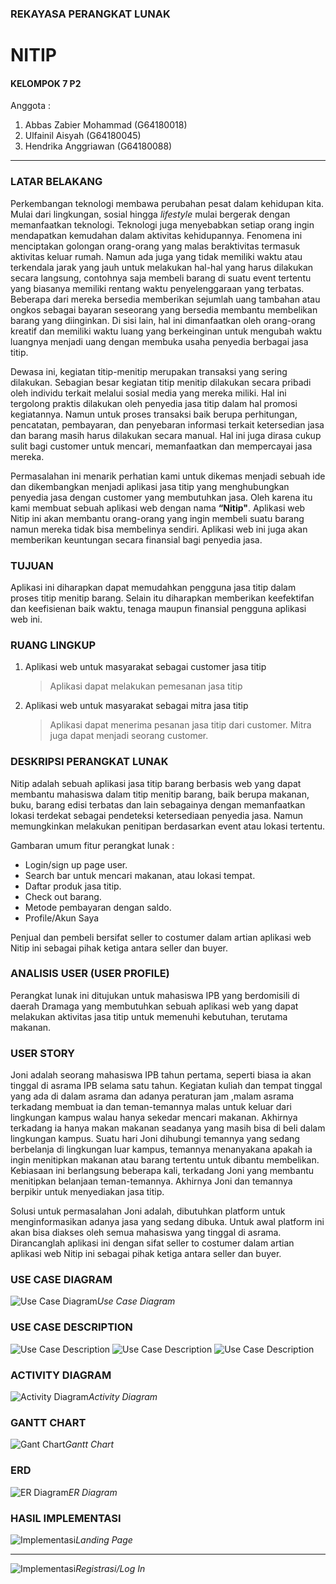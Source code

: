 ### REKAYASA PERANGKAT LUNAK
# NITIP
#### KELOMPOK 7 P2

Anggota :
1. Abbas Zabier Mohammad (G64180018)
2. Ulfainil Aisyah (G64180045)
3. Hendrika Anggriawan (G64180088)

---

### LATAR BELAKANG

Perkembangan teknologi membawa perubahan pesat dalam kehidupan kita. Mulai dari lingkungan, sosial hingga *lifestyle* mulai bergerak dengan memanfaatkan teknologi. Teknologi juga menyebabkan setiap orang ingin mendapatkan kemudahan dalam aktivitas kehidupannya. Fenomena ini menciptakan golongan orang-orang yang malas beraktivitas termasuk aktivitas keluar rumah. Namun ada juga yang tidak memiliki waktu atau terkendala jarak yang jauh untuk melakukan hal-hal yang harus dilakukan secara langsung, contohnya saja membeli barang di suatu event tertentu yang biasanya memiliki rentang waktu penyelenggaraan yang terbatas. Beberapa dari mereka bersedia memberikan sejumlah uang tambahan atau ongkos sebagai bayaran seseorang yang bersedia membantu membelikan barang yang diinginkan. Di sisi lain, hal ini dimanfaatkan oleh orang-orang kreatif dan memiliki waktu luang yang berkeinginan untuk mengubah waktu luangnya menjadi uang dengan membuka usaha penyedia berbagai jasa titip.
 
Dewasa ini, kegiatan titip-menitip merupakan transaksi yang sering dilakukan. Sebagian besar kegiatan titip menitip dilakukan secara pribadi oleh individu terkait melalui sosial media yang mereka miliki. Hal ini tergolong praktis dilakukan oleh penyedia jasa titip dalam hal promosi kegiatannya. Namun untuk proses transaksi baik berupa perhitungan, pencatatan, pembayaran, dan penyebaran informasi terkait ketersedian jasa dan barang masih harus dilakukan secara manual. Hal ini juga dirasa cukup sulit bagi customer untuk mencari, memanfaatkan dan mempercayai jasa mereka. 

Permasalahan ini menarik perhatian kami untuk dikemas menjadi sebuah ide dan dikembangkan menjadi aplikasi jasa titip yang menghubungkan penyedia jasa dengan customer yang membutuhkan jasa. Oleh karena itu kami membuat sebuah aplikasi web dengan nama **“Nitip"**. Aplikasi web Nitip ini akan membantu orang-orang yang ingin membeli suatu barang namun mereka tidak bisa membelinya sendiri. Aplikasi web ini juga akan memberikan keuntungan secara finansial bagi penyedia jasa. 


### TUJUAN

Aplikasi ini diharapkan dapat memudahkan pengguna jasa titip dalam proses titip menitip barang. Selain itu diharapkan memberikan keefektifan dan keefisienan baik waktu, tenaga maupun finansial pengguna aplikasi web ini.


### RUANG LINGKUP
1. Aplikasi web untuk masyarakat sebagai customer jasa titip
    > Aplikasi dapat melakukan pemesanan jasa titip
2. Aplikasi web untuk masyarakat sebagai mitra jasa titip
    > Aplikasi dapat menerima pesanan jasa titip dari customer. Mitra juga dapat menjadi seorang customer.

### DESKRIPSI PERANGKAT LUNAK
Nitip adalah sebuah aplikasi jasa titip barang berbasis web yang dapat membantu mahasiswa dalam titip menitip barang, baik berupa makanan, buku, barang edisi terbatas dan lain sebagainya dengan memanfaatkan lokasi terdekat sebagai pendeteksi ketersediaan penyedia jasa. Namun memungkinkan melakukan penitipan berdasarkan event atau lokasi tertentu.

Gambaran umum fitur perangkat lunak :

- Login/sign up page user.
- Search bar untuk mencari makanan, atau lokasi tempat.
- Daftar produk jasa titip.
- Check out barang.
- Metode pembayaran dengan saldo.
- Profile/Akun Saya

Penjual dan pembeli bersifat seller to costumer dalam artian aplikasi web Nitip ini sebagai pihak ketiga antara seller dan buyer.


### ANALISIS USER (USER PROFILE)
Perangkat lunak ini ditujukan untuk mahasiswa IPB yang berdomisili di daerah Dramaga yang membutuhkan sebuah aplikasi web yang dapat melakukan aktivitas jasa titip untuk memenuhi kebutuhan, terutama makanan.

### USER STORY

Joni adalah seorang mahasiswa IPB tahun pertama, seperti biasa ia akan tinggal di asrama IPB selama satu tahun. Kegiatan kuliah dan tempat tinggal yang ada di dalam asrama dan adanya peraturan jam ,malam asrama terkadang membuat ia dan teman-temannya malas untuk keluar dari lingkungan kampus walau hanya sekedar mencari makanan. Akhirnya terkadang ia hanya makan makanan seadanya yang masih bisa di beli dalam lingkungan kampus. Suatu hari Joni dihubungi temannya yang sedang berbelanja di lingkungan luar kampus, temannya menanyakana apakah ia ingin menitipkan makanan atau barang tertentu untuk dibantu membelikan. Kebiasaan ini berlangsung beberapa kali, terkadang Joni yang membantu menitipkan belanjaan teman-temannya. Akhirnya Joni dan temannya berpikir untuk menyediakan jasa titip.

Solusi untuk permasalahan Joni adalah, dibutuhkan platform untuk menginformasikan adanya jasa yang sedang dibuka. Untuk awal platform ini akan bisa diakses oleh semua mahasiswa yang tinggal di asrama. Dirancanglah aplikasi ini dengan sifat seller to costumer dalam artian aplikasi web Nitip ini sebagai pihak ketiga antara seller dan buyer.

### USE CASE DIAGRAM
![Use Case Diagram](/assets/usecase-diagram.png)*Use Case Diagram*


### USE CASE DESCRIPTION

![Use Case Description](/assets/usecasedesc1.PNG)
![Use Case Description](/assets/usecasedesc2.PNG)
![Use Case Description](/assets/usecasedesc3.PNG)


### ACTIVITY DIAGRAM

![Activity Diagram](/assets/activity-diagram.png)*Activity Diagram*


### GANTT CHART
![Gant Chart](/assets/Ganttchart.PNG)*Gantt Chart*


### ERD
![ER Diagram](/assets/er-diagram.png)*ER Diagram*


### HASIL IMPLEMENTASI
![Implementasi](/assets/implementasi1.PNG)*Landing Page*

---
![Implementasi](/assets/implementasi2.PNG)*Registrasi/Log In*
